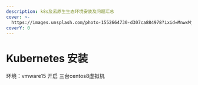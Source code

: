 ```yaml
---
description: k8s及云原生生态环境安装及问题汇总
cover: >-
  https://images.unsplash.com/photo-1552664730-d307ca884978?ixid=MnwxMjA3fDB8MHxwaG90by1wYWdlfHx8fGVufDB8fHx8&ixlib=rb-1.2.1&auto=format&fit=crop&w=2970&q=80
coverY: 0
---
```


# Kubernetes 安装

环境：vmware15 开启 三台centos8虚拟机
